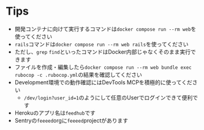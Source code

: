 # Tips

- 開発コンテナに向けて実行するコマンドは`docker compose run --rm web`を使ってください
- `rails`コマンドは`docker compose run --rm web rails`を使ってください
- ただし、`grep` `find`といったコマンドはDocker内部じゃなくそのまま実行できます
- ファイルを作成・編集したら`docker compose run --rm web bundle exec rubocop -c .rubocop.yml`の結果を確認してください
- Development環境での動作確認にはDevTools MCPを積極的に使ってください
  - `/dev/login?user_id=1`のようにして任意のUserでログインできて便利です
- Herokuのアプリ名は`feedhub`です
- Sentryの`feeeed`orgに`feeeed`projectがあります
